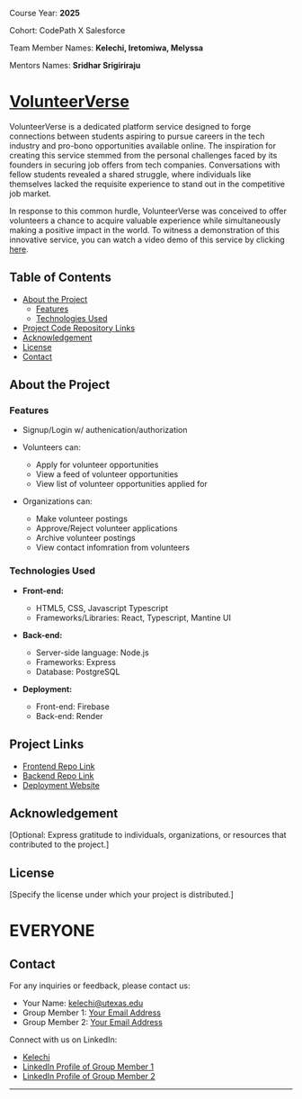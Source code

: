 Course Year: **2025**

Cohort: CodePath X Salesforce

Team Member Names: **Kelechi, Iretomiwa, Melyssa**

Mentors Names: **Sridhar Srigiriraju**

# [VolunteerVerse](https://volunteerverse.org/)


VolunteerVerse is a dedicated platform service designed to forge connections between students aspiring to pursue careers in the tech industry and pro-bono opportunities available online. The inspiration for creating this service stemmed from the personal challenges faced by its founders in securing job offers from tech companies. Conversations with fellow students revealed a shared struggle, where individuals like themselves lacked the requisite experience to stand out in the competitive job market.

In response to this common hurdle, VolunteerVerse was conceived to offer volunteers a chance to acquire valuable experience while simultaneously making a positive impact in the world. To witness a demonstration of this innovative service, you can watch a video demo of this service by clicking [here](https://youtu.be/WaBFhfKTOQk?si=lgKoWisa4Gulu_pz&t=2725).

## Table of Contents

- [About the Project](#about-the-project)
  - [Features](#features)
  - [Technologies Used](#technologies-used)
- [Project Code Repository Links](#project-links)
- [Acknowledgement](#acknowledgement)
- [License](#license)
- [Contact](#contact)

## About the Project

### Features

- Signup/Login w/ authenication/authorization
- Volunteers can:
    - Apply for volunteer opportunities
    - View a feed of volunteer opportunities
    - View list of volunteer opportunities applied for
    
- Organizations can:
    - Make volunteer postings
    - Approve/Reject volunteer applications
    - Archive volunteer postings
    - View contact infomration from volunteers

### Technologies Used

- **Front-end:**
  - HTML5, CSS, Javascript Typescript
  - Frameworks/Libraries: React, Typescript, Mantine UI

- **Back-end:**
  - Server-side language: Node.js
  - Frameworks: Express
  - Database: PostgreSQL

- **Deployment:**
  - Front-end: Firebase
  - Back-end: Render

## Project Links

* [Frontend Repo Link](https://github.com/kmt-capstone-project/site-capstone-volunteerverse/tree/main/volunteerverse-ui)
* [Backend Repo Link](https://github.com/kmt-capstone-project/site-capstone-volunteerverse/tree/main/volunteerverse-api)
* [Deployment Website](https://volunteerverse.org/)

## Acknowledgement

[Optional: Express gratitude to individuals, organizations, or resources that contributed to the project.]

## License

[Specify the license under which your project is distributed.]

# EVERYONE
## Contact

For any inquiries or feedback, please contact us:

- Your Name: [kelechi@utexas.edu](mailto:kelechi@utexas.edu)
- Group Member 1: [Your Email Address](mailto:your@email.com)
- Group Member 2: [Your Email Address](mailto:your@email.com)

Connect with us on LinkedIn:

- [Kelechi](https://www.linkedin.com/in/kelechi-emeruwa/)
- [LinkedIn Profile of Group Member 1](https://www.linkedin.com/in/profile1)
- [LinkedIn Profile of Group Member 2](https://www.linkedin.com/in/profile2)
---
